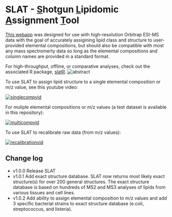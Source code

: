 # SLAT - <ins>S</ins>hotgun <ins>L</ins>ipidomic <ins>A</ins>ssignment <ins>T</ins>ool #


[This webapp](https://lodhilab.shinyapps.io/slat/) was designed for use with high-resolution Orbitrap ESI-MS data with the goal of accurately assigining lipid class and structure to user-provided elemental compositions, but should also be compatible with most any mass spectromerty data so long as the elemental compositions and column names are provided in a standard format. 

For high-throughput, offline, or comparative analyses, check out the associated R package, [slatR](https://github.com/briankleiboeker/slatR).
![abstract](https://github.com/briankleiboeker/SLAT/assets/59810795/44ae5690-83a4-4fce-b2ef-f977d0e358bb)

To use SLAT to assign lipid structure to a single elemental composition or m/z value, see this youtube video:

[![singlecompvid](http://img.youtube.com/vi/FBKgMt7WbcY/0.jpg)](https://youtu.be/FBKgMt7WbcY "Video Title")

For muliple elemental compositions or m/z values (a test dataset is available in this repository):

[![multicompvid](http://img.youtube.com/vi/Bjx4WziZP0c/0.jpg)](https://youtu.be/Bjx4WziZP0c "Video Title")

To use SLAT to recalibrate raw data (from m/z values):

[![recalibrationvid](http://img.youtube.com/vi/QjfLFrz4-TA/0.jpg)](https://youtu.be/QjfLFrz4-TA "Video Title")


## Change log ##
* v1.0.0 Release SLAT
* v1.0.1 Add exact structure database. SLAT now returns most likely exact structure(s) for over 200 general structures. The exact structure database is based on hundreds of MS2 and MS3 analyses of lipids from various tissues and cell lines.
* v1.0.2 Add ability to assign elemental composition to m/z values and add 3 specific bacterial strains to exact structure database (e.coli, streptococcus, and listeria).
